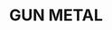 ---
title: "GUN METAL"
price: "TBA"
desc: "Opis nije dostupan"
img_path: "/assets/img/A.MIG-3009.jpg"
brand: AMMO
available: true
cat: "weathering"
subcat: "PIGMENTS (35 mL)"
subsubcat: "SS"
---